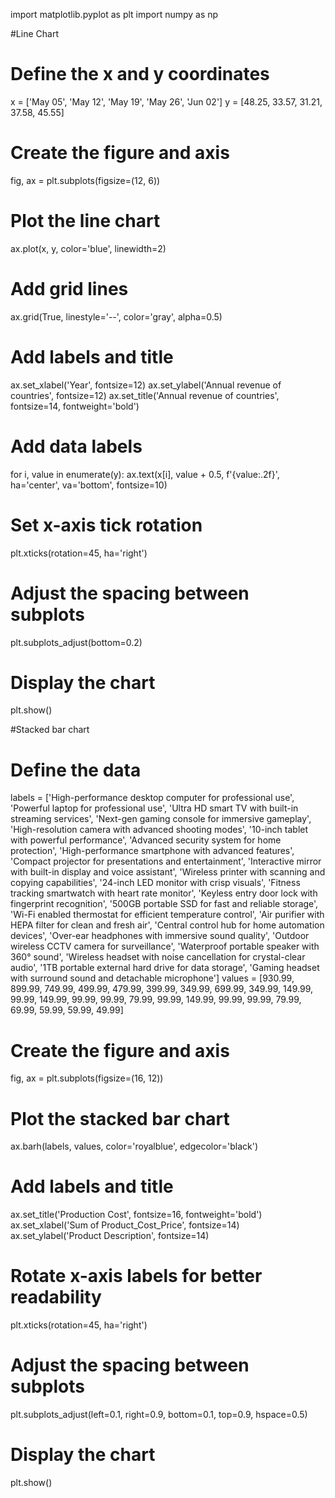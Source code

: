 import matplotlib.pyplot as plt
import numpy as np

#Line Chart
# Define the x and y coordinates
x = ['May 05', 'May 12', 'May 19', 'May 26', 'Jun 02']
y = [48.25, 33.57, 31.21, 37.58, 45.55]

# Create the figure and axis
fig, ax = plt.subplots(figsize=(12, 6))

# Plot the line chart
ax.plot(x, y, color='blue', linewidth=2)

# Add grid lines
ax.grid(True, linestyle='--', color='gray', alpha=0.5)

# Add labels and title
ax.set_xlabel('Year', fontsize=12)
ax.set_ylabel('Annual revenue of countries', fontsize=12)
ax.set_title('Annual revenue of countries', fontsize=14, fontweight='bold')

# Add data labels
for i, value in enumerate(y):
    ax.text(x[i], value + 0.5, f'{value:.2f}', ha='center', va='bottom', fontsize=10)
# Set x-axis tick rotation
plt.xticks(rotation=45, ha='right')
# Adjust the spacing between subplots
plt.subplots_adjust(bottom=0.2)
# Display the chart
plt.show()

#Stacked bar chart
# Define the data
labels = ['High-performance desktop computer for professional use', 'Powerful laptop for professional use', 'Ultra HD smart TV with built-in streaming services', 'Next-gen gaming console for immersive gameplay', 'High-resolution camera with advanced shooting modes', '10-inch tablet with powerful performance', 'Advanced security system for home protection', 'High-performance smartphone with advanced features', 'Compact projector for presentations and entertainment', 'Interactive mirror with built-in display and voice assistant', 'Wireless printer with scanning and copying capabilities', '24-inch LED monitor with crisp visuals', 'Fitness tracking smartwatch with heart rate monitor', 'Keyless entry door lock with fingerprint recognition', '500GB portable SSD for fast and reliable storage', 'Wi-Fi enabled thermostat for efficient temperature control', 'Air purifier with HEPA filter for clean and fresh air', 'Central control hub for home automation devices', 'Over-ear headphones with immersive sound quality', 'Outdoor wireless CCTV camera for surveillance', 'Waterproof portable speaker with 360° sound', 'Wireless headset with noise cancellation for crystal-clear audio', '1TB portable external hard drive for data storage', 'Gaming headset with surround sound and detachable microphone']
values = [930.99, 899.99, 749.99, 499.99, 479.99, 399.99, 349.99, 699.99, 349.99, 149.99, 99.99, 149.99, 99.99, 99.99, 79.99, 99.99, 149.99, 99.99, 99.99, 79.99, 69.99, 59.99, 59.99, 49.99]

# Create the figure and axis
fig, ax = plt.subplots(figsize=(16, 12))

# Plot the stacked bar chart
ax.barh(labels, values, color='royalblue', edgecolor='black')

# Add labels and title
ax.set_title('Production Cost', fontsize=16, fontweight='bold')
ax.set_xlabel('Sum of Product_Cost_Price', fontsize=14)
ax.set_ylabel('Product Description', fontsize=14)

# Rotate x-axis labels for better readability
plt.xticks(rotation=45, ha='right')

# Adjust the spacing between subplots
plt.subplots_adjust(left=0.1, right=0.9, bottom=0.1, top=0.9, hspace=0.5)

# Display the chart
plt.show()
